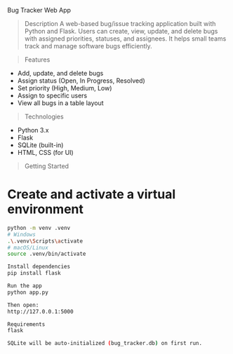 Bug Tracker Web App

>Description
A web-based bug/issue tracking application built with Python and Flask. Users can create, view, update, and delete bugs with assigned priorities, statuses, and assignees. It helps small teams track and manage software bugs efficiently.

>Features
- Add, update, and delete bugs
- Assign status (Open, In Progress, Resolved)
- Set priority (High, Medium, Low)
- Assign to specific users
- View all bugs in a table layout

>Technologies
- Python 3.x
- Flask
- SQLite (built-in)
- HTML, CSS (for UI)

>Getting Started
# Create and activate a virtual environment
```bash
python -m venv .venv
# Windows
.\.venv\Scripts\activate
# macOS/Linux
source .venv/bin/activate

Install dependencies
pip install flask

Run the app
python app.py

Then open:
http://127.0.0.1:5000

Requirements
flask

SQLite will be auto-initialized (bug_tracker.db) on first run.
